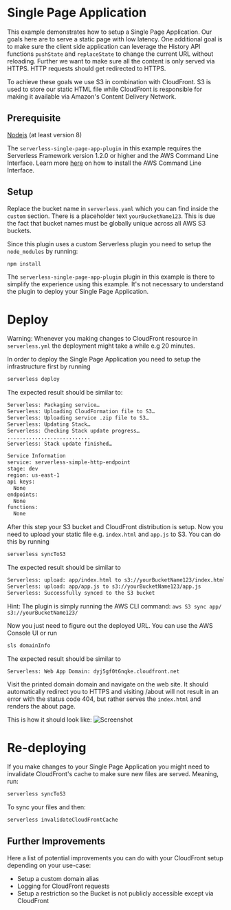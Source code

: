 <!--
title: 'AWS Single Page Application example in NodeJS'
description: 'This example demonstrates how to setup a Single Page Application.'
layout: Doc
framework: v1
platform: AWS
language: nodeJS
authorLink: 'https://github.com/erezrokah'
authorName: 'Erez Rokah'
authorAvatar: 'https://avatars0.githubusercontent.com/u/26760571?v=4&s=140'
-->
# Single Page Application

This example demonstrates how to setup a Single Page Application. Our goals here are to serve a static page with low latency. One additional goal is to make sure the client side application can leverage the History API functions `pushState` and `replaceState` to change the current URL without reloading. Further we want to make sure all the content is only served via HTTPS. HTTP requests should get redirected to HTTPS.

To achieve these goals we use S3 in combination with CloudFront. S3 is used to store our static HTML file while CloudFront is responsible for making it available via Amazon's Content Delivery Network.

## Prerequisite

[Nodejs](https://nodejs.org/en/) (at least version 8)

The `serverless-single-page-app-plugin` in this example requires the Serverless Framework version 1.2.0 or higher and the AWS Command Line Interface. Learn more [here](http://docs.aws.amazon.com/cli/latest/userguide/installing.html) on how to install the AWS Command Line Interface.

## Setup

Replace the bucket name in `serverless.yaml` which you can find inside the `custom` section. There is a placeholder text `yourBucketName123`. This is due the fact that bucket names must be globally unique across all AWS S3 buckets.

Since this plugin uses a custom Serverless plugin you need to setup the `node_modules` by running:

```bash
npm install
```

The `serverless-single-page-app-plugin` plugin in this example is there to simplify the experience using this example. It's not necessary to understand the plugin to deploy your Single Page Application.

# Deploy

Warning: Whenever you making changes to CloudFront resource in `serverless.yml` the deployment might take a while e.g 20 minutes.

In order to deploy the Single Page Application you need to setup the infrastructure first by running

```bash
serverless deploy
```

The expected result should be similar to:

```bash
Serverless: Packaging service…
Serverless: Uploading CloudFormation file to S3…
Serverless: Uploading service .zip file to S3…
Serverless: Updating Stack…
Serverless: Checking Stack update progress…
...........................
Serverless: Stack update finished…

Service Information
service: serverless-simple-http-endpoint
stage: dev
region: us-east-1
api keys:
  None
endpoints:
  None
functions:
  None
```

After this step your S3 bucket and CloudFront distribution is setup. Now you need to upload your static file e.g. `index.html` and `app.js` to S3. You can do this by running

```bash
serverless syncToS3
```

The expected result should be similar to

```bash
Serverless: upload: app/index.html to s3://yourBucketName123/index.html
Serverless: upload: app/app.js to s3://yourBucketName123/app.js
Serverless: Successfully synced to the S3 bucket
```

Hint: The plugin is simply running the AWS CLI command: `aws S3 sync app/ s3://yourBucketName123/`

Now you just need to figure out the deployed URL. You can use the AWS Console UI or run

```bash
sls domainInfo
```

The expected result should be similar to

```bash
Serverless: Web App Domain: dyj5gf0t6nqke.cloudfront.net
```

Visit the printed domain domain and navigate on the web site. It should automatically redirect you to HTTPS and visiting <yourURL>/about will not result in an error with the status code 404, but rather serves the `index.html` and renders the about page.

This is how it should look like: ![Screenshot](https://cloud.githubusercontent.com/assets/223045/20391786/287cb3acd5-11e6-9eaf-89f641ed9e14.png)

# Re-deploying

If you make changes to your Single Page Application you might need to invalidate CloudFront's cache to make sure new files are served.
Meaning, run:

```bash
serverless syncToS3
```

To sync your files and then:

```bash
serverless invalidateCloudFrontCache
```

## Further Improvements

Here a list of potential improvements you can do with your CloudFront setup depending on your use-case:

- Setup a custom domain alias
- Logging for CloudFront requests
- Setup a restriction so the Bucket is not publicly accessible except via CloudFront
